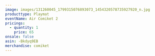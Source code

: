 ```yaml
---
image: images/131260045_1799315076893073_1454320578735927920_n.jpg
producttype: Playmat
eventName: Air Comiket 2
pricings:
  - quantity: 1
    price: 65
onsale: false
asin: -Bkdyq9EB
merchandise: comiket
---
```


